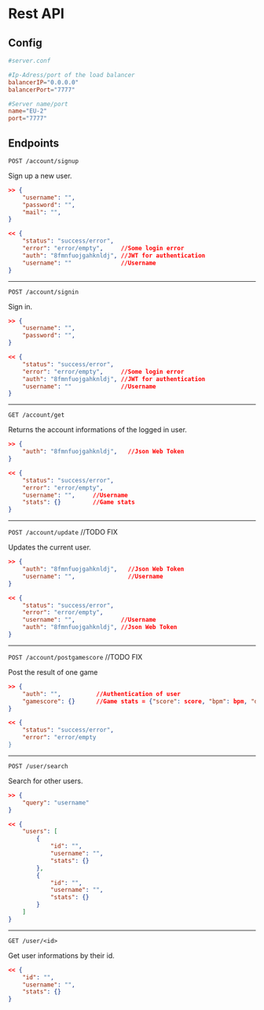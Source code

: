# Rest API

## Config

```conf
#server.conf

#Ip-Adress/port of the load balancer
balancerIP="0.0.0.0"
balancerPort="7777"

#Server name/port
name="EU-2"
port="7777"
```

## Endpoints

`POST /account/signup`

Sign up a new user.

```json
>> {
    "username": "",
    "password": "",
    "mail": "",
}
```

```json
<< {
    "status": "success/error",
    "error": "error/empty",     //Some login error
    "auth": "8fmnfuojgahknldj", //JWT for authentication
    "username": ""              //Username
}
```

---

`POST /account/signin`

Sign in.

```json
>> {
    "username": "",
    "password": "",
}
```

```json
<< {
    "status": "success/error",
    "error": "error/empty",     //Some login error
    "auth": "8fmnfuojgahknldj", //JWT for authentication
    "username": ""              //Username
}
```

---

`GET /account/get`

Returns the account informations of the logged in user.

```json
>> {
    "auth": "8fmnfuojgahknldj",   //Json Web Token
}
```

```json
<< {
    "status": "success/error",
    "error": "error/empty",
    "username": "",     //Username
    "stats": {}         //Game stats
}
```

---

`POST /account/update`  //TODO FIX

Updates the current user. 

```json
>> {
    "auth": "8fmnfuojgahknldj",   //Json Web Token
    "username": "",               //Username
}
```

```json
<< {
    "status": "success/error",
    "error": "error/empty",
    "username": "",             //Username
    "auth": "8fmnfuojgahknldj", //Json Web Token
}
```

---

`POST /account/postgamescore` //TODO FIX

Post the result of one game 

```json
>> {
    "auth": "",          //Authentication of user
    "gamescore": {}      //Game stats = {"score": score, "bpm": bpm, "date": date}
}
```

```json
<< {
    "status": "success/error",
    "error": "error/empty
}
```

---

`POST /user/search`

Search for other users.

```json
>> {
    "query": "username" 
}
```

```json
<< {
    "users": [
        {
            "id": "",
            "username": "",
            "stats": {}
        },
        {
            "id": "",
            "username": "",
            "stats": {}
        }
    ]
}
```

---

`GET /user/<id>`

Get user informations by their id.

```json
<< {
    "id": "",
    "username": "",
    "stats": {}
}
```
